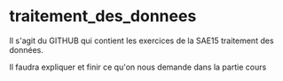 # traitement_des_donnees
 
Il s'agit du GITHUB qui contient les exercices de la SAE15 traitement des données.

Il faudra expliquer et finir ce qu'on nous demande dans la partie cours

